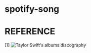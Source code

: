 # spotify-song

# REFERENCE

[1] ![Taylor Swift's albums discography](https://en.wikipedia.org/wiki/Taylor_Swift_albums_discography)
